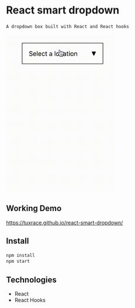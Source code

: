 # React smart dropdown
    A dropdown box built with React and React hooks

<img src="smart-dropdown.gif" width="300">

## Working Demo
https://tuxrace.github.io/react-smart-dropdown/

## Install

```bash
npm install
npm start
```

## Technologies
 - React
 - React Hooks
